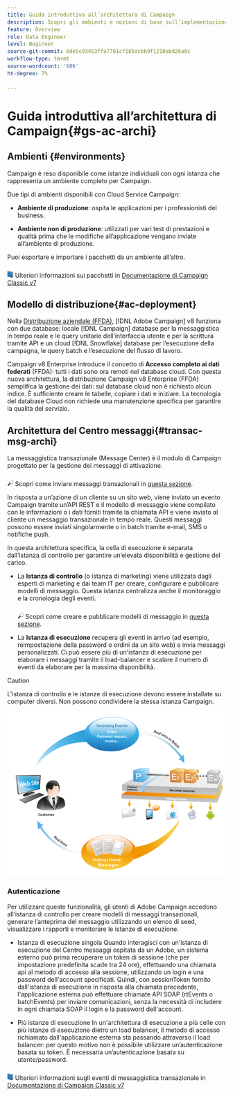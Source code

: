 ```yaml
---
title: Guida introduttiva all’architettura di Campaign
description: Scopri gli ambienti e nozioni di base sull’implementazione
feature: Overview
role: Data Engineer
level: Beginner
source-git-commit: 6de5c93453ffa7761cf185dcbb9f1210abd26a0c
workflow-type: tm+mt
source-wordcount: '606'
ht-degree: 7%

---
```


# Guida introduttiva all’architettura di Campaign{#gs-ac-archi}

## Ambienti {#environments}

Campaign è reso disponibile come istanze individuali con ogni istanza che rappresenta un ambiente completo per Campaign.

Due tipi di ambienti disponibili con Cloud Service Campaign:

* **Ambiente di produzione**: ospita le applicazioni per i professionisti del business.

* **Ambiente non di produzione**: utilizzati per vari test di prestazioni e qualità prima che le modifiche all’applicazione vengano inviate all’ambiente di produzione.

Puoi esportare e importare i pacchetti da un ambiente all’altro.

![](../assets/do-not-localize/book.png) Ulteriori informazioni sui pacchetti in [Documentazione di Campaign Classic v7](https://experienceleague.adobe.com/docs/campaign-classic/using/getting-started/administration-basics/working-with-data-packages.html)

## Modello di distribuzione{#ac-deployment}

Nella [Distribuzione aziendale (FFDA)](enterprise-deployment.md), [!DNL Adobe Campaign] v8 funziona con due database: locale [!DNL Campaign] database per la messaggistica in tempo reale e le query unitarie dell’interfaccia utente e per la scrittura tramite API e un cloud [!DNL Snowflake] database per l’esecuzione della campagna, le query batch e l’esecuzione del flusso di lavoro.

Campaign v8 Enterprise introduce il concetto di **Accesso completo ai dati federati** (FFDA): tutti i dati sono ora remoti nel database cloud. Con questa nuova architettura, la distribuzione Campaign v8 Enterprise (FFDA) semplifica la gestione dei dati: sul database cloud non è richiesto alcun indice. È sufficiente creare le tabelle, copiare i dati e iniziare. La tecnologia del database Cloud non richiede una manutenzione specifica per garantire la qualità del servizio.



<!--Two deployment models are available:

* **Campaign FDA [!DNL Snowflake] deployment**

In its [[!DNL Snowflake] FDA deployment](fda-deployment.md), [!DNL Adobe Campaign] v8 is connected to [!DNL Snowflake] to access data through Federated Data Access capability: you can access and process external data and information stored in your [!DNL Snowflake] database without changing the structure of Adobe Campaign data. PostgreSQL is the primary database, and Snowflake is the secondary database. You can extend your data model and store your data on Snowflake. Subsequently, you can run ETL, segmentation and reports on a large data set with outstanding performances.

* **Campaign Enterprise (FFDA) deployment**

-->

## Architettura del Centro messaggi{#transac-msg-archi}

La messaggistica transazionale (Message Center) è il modulo di Campaign progettato per la gestione dei messaggi di attivazione.

![](../assets/do-not-localize/glass.png) Scopri come inviare messaggi transazionali in [questa sezione](../send/transactional.md).

In risposta a un’azione di un cliente su un sito web, viene inviato un evento Campaign tramite un’API REST e il modello di messaggio viene compilato con le informazioni o i dati forniti tramite la chiamata API e viene inviato al cliente un messaggio transazionale in tempo reale. Questi messaggi possono essere inviati singolarmente o in batch tramite e-mail, SMS o notifiche push.

In questa architettura specifica, la cella di esecuzione è separata dall’istanza di controllo per garantire un’elevata disponibilità e gestione del carico.

* La **Istanza di controllo** (o istanza di marketing) viene utilizzata dagli esperti di marketing e dai team IT per creare, configurare e pubblicare modelli di messaggio. Questa istanza centralizza anche il monitoraggio e la cronologia degli eventi.

   ![](../assets/do-not-localize/glass.png) Scopri come creare e pubblicare modelli di messaggio in [questa sezione](../send/transactional.md).

* La **Istanza di esecuzione** recupera gli eventi in arrivo (ad esempio, reimpostazione della password o ordini da un sito web) e invia messaggi personalizzati. Ci può essere più di un&#39;istanza di esecuzione per elaborare i messaggi tramite il load-balancer e scalare il numero di eventi da elaborare per la massima disponibilità.

>[!CAUTION]
>
>L&#39;istanza di controllo e le istanze di esecuzione devono essere installate su computer diversi. Non possono condividere la stessa istanza Campaign.

![](assets/messagecenter_diagram.png)

### Autenticazione

Per utilizzare queste funzionalità, gli utenti di Adobe Campaign accedono all’istanza di controllo per creare modelli di messaggi transazionali, generare l’anteprima del messaggio utilizzando un elenco di seed, visualizzare i rapporti e monitorare le istanze di esecuzione.

* Istanza di esecuzione singola Quando interagisci con un&#39;istanza di esecuzione del Centro messaggi ospitata da un Adobe, un sistema esterno può prima recuperare un token di sessione (che per impostazione predefinita scade tra 24 ore), effettuando una chiamata api al metodo di accesso alla sessione, utilizzando un login e una password dell&#39;account specificati.
Quindi, con sessionToken fornito dall&#39;istanza di esecuzione in risposta alla chiamata precedente, l&#39;applicazione esterna può effettuare chiamate API SOAP (rtEvents o batchEvents) per inviare comunicazioni, senza la necessità di includere in ogni chiamata SOAP il login e la password dell&#39;account.

* Più istanze di esecuzione In un&#39;architettura di esecuzione a più celle con più istanze di esecuzione dietro un load balancer, il metodo di accesso richiamato dall&#39;applicazione esterna sta passando attraverso il load balancer: per questo motivo non è possibile utilizzare un’autenticazione basata su token. È necessaria un’autenticazione basata su utente/password.

![](../assets/do-not-localize/book.png) Ulteriori informazioni sugli eventi di messaggistica transazionale in [Documentazione di Campaign Classic v7](https://experienceleague.adobe.com/docs/campaign-classic/using/transactional-messaging/processing/event-description.html#about-transactional-messaging-datamodel)